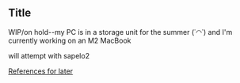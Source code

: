 ## Title
WIP/on hold--my PC is in a storage unit for the summer (˙◠˙) and I'm currently working on an M2 MacBook

will attempt with sapelo2

[References for later](https://github.com/jalombar/starsmasher/blob/master/documentation/installation.md)
